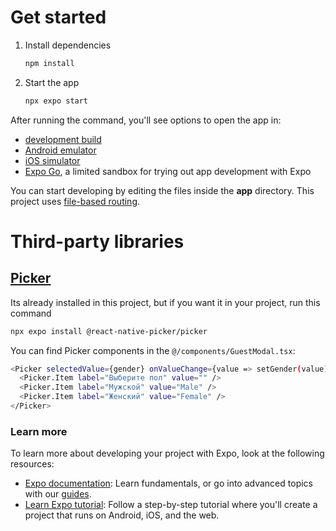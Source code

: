 # Get started

1. Install dependencies

   ```bash
   npm install
   ```

2. Start the app

   ```bash
   npx expo start
   ```

After running the command, you'll see options to open the app in:

- [development build](https://docs.expo.dev/develop/development-builds/introduction/)
- [Android emulator](https://docs.expo.dev/workflow/android-studio-emulator/)
- [iOS simulator](https://docs.expo.dev/workflow/ios-simulator/)
- [Expo Go](https://expo.dev/go), a limited sandbox for trying out app development with Expo

You can start developing by editing the files inside the **app** directory. This project uses [file-based routing](https://docs.expo.dev/router/introduction).

# Third-party libraries 

## [Picker](https://docs.expo.dev/versions/latest/sdk/picker/)

Its already installed in this project, but if you want it in your project, run this command
```bash
npx expo install @react-native-picker/picker
```

You can find Picker components in the `@/components/GuestModal.tsx`:

```bash
<Picker selectedValue={gender} onValueChange={value => setGender(value)} style={styles.picker}>
  <Picker.Item label="Выберите пол" value="" />
  <Picker.Item label="Мужской" value="Male" />
  <Picker.Item label="Женский" value="Female" />
</Picker>
```

### Learn more

To learn more about developing your project with Expo, look at the following resources:

- [Expo documentation](https://docs.expo.dev/): Learn fundamentals, or go into advanced topics with our [guides](https://docs.expo.dev/guides).
- [Learn Expo tutorial](https://docs.expo.dev/tutorial/introduction/): Follow a step-by-step tutorial where you'll create a project that runs on Android, iOS, and the web.
